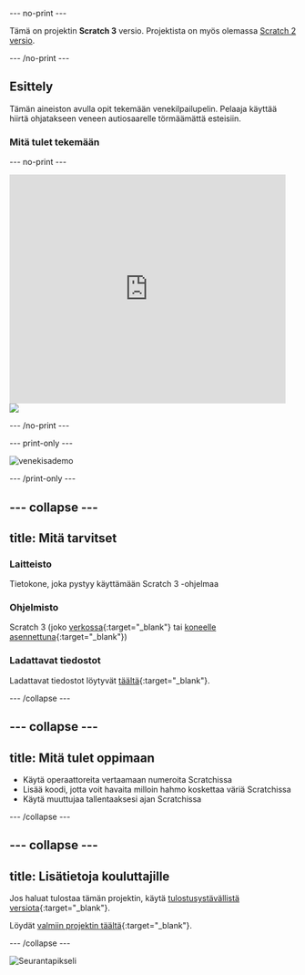 --- no-print ---

Tämä on projektin **Scratch 3** versio. Projektista on myös olemassa [Scratch 2 versio](https://projects.raspberrypi.org/en/projects/boat-race-scratch2).

--- /no-print ---

## Esittely

Tämän aineiston avulla opit tekemään venekilpailupelin. Pelaaja käyttää hiirtä ohjatakseen veneen autiosaarelle törmäämättä esteisiin.

### Mitä tulet tekemään

--- no-print ---

<div class="scratch-preview">
  <iframe allowtransparency="true" width="485" height="402" src="https://scratch.mit.edu/projects/embed/371547225/?autostart=false" frameborder="0" scrolling="no"></iframe>
  <img src="images/boat_race_demo.png">
</div>

--- /no-print ---

--- print-only ---

![venekisademo](images/boat_race_demo.png)

--- /print-only ---

--- collapse ---
---
title: Mitä tarvitset
---
### Laitteisto

Tietokone, joka pystyy käyttämään Scratch 3 -ohjelmaa

### Ohjelmisto

Scratch 3 (joko [verkossa](https://rpf.io/scratchon){:target="_blank"} tai [koneelle asennettuna](https://rpf.io/scratchoff){:target="_blank"})

### Ladattavat tiedostot

Ladattavat tiedostot löytyvät [täältä](https://rpf.io/p/fi-FI/boat-race-go){:target="_blank"}.

--- /collapse ---

--- collapse ---
---
title: Mitä tulet oppimaan
---
- Käytä operaattoreita vertaamaan numeroita Scratchissa
- Lisää koodi, jotta voit havaita milloin hahmo koskettaa väriä Scratchissa
- Käytä muuttujaa tallentaaksesi ajan Scratchissa

--- /collapse ---

--- collapse ---
---
title: Lisätietoja kouluttajille
---
Jos haluat tulostaa tämän projektin, käytä [tulostusystävällistä versiota](https://projects.raspberrypi.org/fi-FI/projects/boat-race/print){:target="_blank"}.

Löydät [valmiin projektin täältä](https://rpf.io/p/fi-FI/boat-race-get){:target="_blank"}.

--- /collapse ---

![Seurantapikseli](https://code.org/api/hour/begin_codeclub_boatrace.png)
